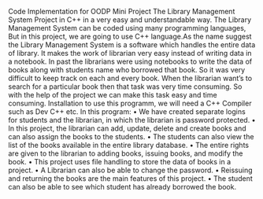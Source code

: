 Code Implementation for OODP Mini Project 
The Library Management System Project in C++ in a very easy and understandable way. The Library Management System can be coded using many programming languages, But in this project, we are going to use C++ language.As the name suggest the Library Management System is a software which handles the entire data of library. It makes the work of librarian very easy instead of writing data in a notebook. In past the librarians were using notebooks to write the data of books along with students name who borrowed that book. So it was very difficult to keep track on each and every book. When the librarian want’s to search for a particular book then that task was very time consuming. So with the help of the project we can make this task easy and time consuming.
Installation to use this programm, we will need a C++ Compiler such as Dev C++ etc.
In this program:
•	We have created separate logins for students and the librarian, in which the librarian is password protected.
•	In this project, the librarian can add, update, delete and create books and can also assign the books to the students.
•	The students can also view the list of the books available in the entire library database.
•	The entire rights are given to the librarian to adding books, issuing books, and modify the book.
•	This project uses file handling to store the data of books in a project.
•	A Librarian can also be able to change the password.
•	Reissuing and returning the books are the main features of this project.
•	The student can also be able to see which student has already borrowed the book.
